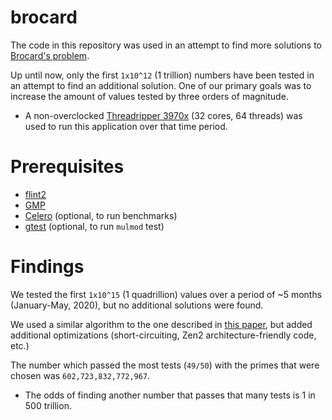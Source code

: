# brocard

The code in this repository was used in an attempt to find more solutions to [Brocard's problem](https://en.wikipedia.org/wiki/Brocard%27s_problem).

Up until now, only the first `1x10^12` (1 trillion) numbers have been tested in an attempt to find an additional solution. One of our primary goals was to increase the amount of values tested by three orders of magnitude.
 - A non-overclocked [Threadripper 3970x](https://www.amd.com/en/products/cpu/amd-ryzen-threadripper-3970x) (32 cores, 64 threads) was used to run this application over that time period.

# Prerequisites
 - [flint2](https://github.com/wbhart/flint2)
 - [GMP](https://gmplib.org/)
 - [Celero](https://github.com/DigitalInBlue/Celero) (optional, to run benchmarks)
 - [gtest](https://github.com/google/googletest) (optional, to run `mulmod` test)
 
 # Findings
 We tested the first `1x10^15` (1 quadrillion) values over a period of ~5 months (January-May, 2020), but no additional solutions were found.
 
 We used a similar algorithm to the one described in [this paper](http://unsolvedproblems.org/S99.pdf), but added additional optimizations (short-circuiting, Zen2 architecture-friendly code, etc.)
 
 The number which passed the most tests (`49/50`) with the primes that were chosen was `602,723,832,772,967`.
  - The odds of finding another number that passes that many tests is 1 in 500 trillion.

